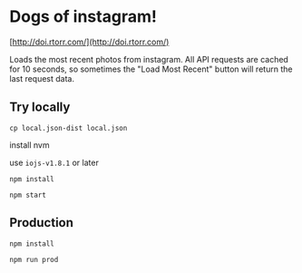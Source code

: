 # Dogs of instagram!

[http://doi.rtorr.com/](http://doi.rtorr.com/)

Loads the most recent photos from instagram. All API requests are cached for 10 seconds, so sometimes the
"Load Most Recent" button will return the last request data.

## Try locally

`cp local.json-dist local.json`

install nvm

use `iojs-v1.8.1` or later

`npm install`

`npm start`

## Production

`npm install`

`npm run prod`
